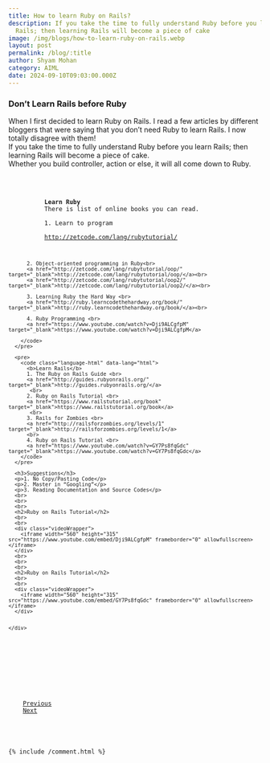 ```yaml
---
title: How to learn Ruby on Rails?
description: If you take the time to fully understand Ruby before you learn
  Rails; then learning Rails will become a piece of cake
image: /img/blogs/how-to-learn-ruby-on-rails.webp
layout: post
permalink: /blog/:title
author: Shyam Mohan
category: AIML
date: 2024-09-10T09:03:00.000Z
---
```



<div class="blog-post-content">
  <div class="container">
    <div class="col-md-8 col-md-offset-2">
      <h3>Don’t Learn Rails before Ruby</h3>
      <p>
        When I first decided to learn Ruby on Rails. I read a few articles by different bloggers that   were saying that you don’t need Ruby to learn Rails. I now totally disagree with them! <br>
        If you take the time to fully understand Ruby before you learn Rails; then learning Rails will become a piece of cake. <br>
        Whether you build controller, action or else, it will all come down to Ruby.
        <br>
      </p>
      <br>
      <pre>
        <code class="language-html" data-lang="html">
          <b>Learn Ruby</b>
          There is list of online books you can read. <br>
          1. Learn to program <br>
          <a href="http://zetcode.com/lang/rubytutorial/" target="_blank">http://zetcode.com/lang/rubytutorial/</a><br>

          2. Object-oriented programming in Ruby<br>
          <a href="http://zetcode.com/lang/rubytutorial/oop/" target="_blank">http://zetcode.com/lang/rubytutorial/oop/</a><br>
          <a href="http://zetcode.com/lang/rubytutorial/oop2/" target="_blank">http://zetcode.com/lang/rubytutorial/oop2/</a><br>

          3. Learning Ruby the Hard Way <br>
          <a href="http://ruby.learncodethehardway.org/book/" target="_blank">http://ruby.learncodethehardway.org/book/</a><br>

          4. Ruby Programming <br>
          <a href="https://www.youtube.com/watch?v=Dji9ALCgfpM" target="_blank">https://www.youtube.com/watch?v=Dji9ALCgfpM</a>

        </code>
      </pre>

      <pre>
        <code class="language-html" data-lang="html">
          <b>Learn Rails</b>
          1. The Ruby on Rails Guide <br>
          <a href="http://guides.rubyonrails.org/" target="_blank">http://guides.rubyonrails.org/</a>
           <br>
          2. Ruby on Rails Tutorial <br>
          <a href="https://www.railstutorial.org/book" target="_blank">https://www.railstutorial.org/book</a>
           <br>
          3. Rails for Zombies <br>
          <a href="http://railsforzombies.org/levels/1" target="_blank">http://railsforzombies.org/levels/1</a>
          <br>
          4. Ruby on Rails Tutorial <br>
          <a href="https://www.youtube.com/watch?v=GY7Ps8fqGdc" target="_blank">https://www.youtube.com/watch?v=GY7Ps8fqGdc</a>
        </code>
      </pre>

      <h3>Suggestions</h3>
      <p>1. No Copy/Pasting Code</p>
      <p>2. Master in “Googling”</p>
      <p>3. Reading Documentation and Source Codes</p>
      <br>
      <br>
      <br>
      <h2>Ruby on Rails Tutorial</h2>
      <br>
      <br>
      <div class="videoWrapper">
        <iframe width="560" height="315" src="https://www.youtube.com/embed/Dji9ALCgfpM" frameborder="0" allowfullscreen></iframe>
      </div>
      <br>
      <br>
      <br>
      <h2>Ruby on Rails Tutorial</h2>
      <br>
      <br>
      <div class="videoWrapper">
        <iframe width="560" height="315" src="https://www.youtube.com/embed/GY7Ps8fqGdc" frameborder="0" allowfullscreen></iframe>
      </div>


    </div>
  </div>
</div>

<div class="container">
  <div class="col-md-8 col-md-offset-2">
    <a href="/blog/2016/how-to-learn-ruby-on-rails.html" class="btn btn-default btn-round"><i class="fa fa-long-arrow-left fa-left"></i>Previous</a>
    <a href="/blog/2017/best-ruby-on-rails-cms.html" class="btn btn-default btn-round pull-right">Next<i class="fa fa-long-arrow-right fa-right"></i></a>
  </div>
</div>


{% include /comment.html %}
